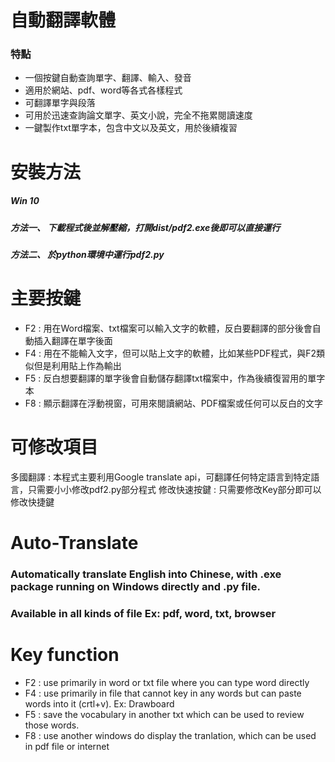 # 自動翻譯軟體
### 特點
* 一個按鍵自動查詢單字、翻譯、輸入、發音
* 適用於網站、pdf、word等各式各樣程式
* 可翻譯單字與段落
* 可用於迅速查詢論文單字、英文小說，完全不拖累閱讀速度
* 一鍵製作txt單字本，包含中文以及英文，用於後續複習
# 安裝方法 
##### Win 10
##### 方法一、 下載程式後並解壓縮，打開dist/pdf2.exe後即可以直接運行
##### 方法二、 於python環境中運行pdf2.py
# 主要按鍵
* F2 : 用在Word檔案、txt檔案可以輸入文字的軟體，反白要翻譯的部分後會自動插入翻譯在單字後面
* F4 : 用在不能輸入文字，但可以貼上文字的軟體，比如某些PDF程式，與F2類似但是利用貼上作為輸出
* F5 : 反白想要翻譯的單字後會自動儲存翻譯txt檔案中，作為後續復習用的單字本
* F8 : 顯示翻譯在浮動視窗，可用來閱讀網站、PDF檔案或任何可以反白的文字
# 可修改項目
多國翻譯 : 本程式主要利用Google translate api，可翻譯任何特定語言到特定語言，只需要小小修改pdf2.py部分程式
修改快速按鍵 : 只需要修改Key部分即可以修改快捷鍵 
# Auto-Translate
### Automatically translate English into Chinese, with .exe package running on Windows directly and .py file.
### Available in all kinds of file Ex: pdf, word, txt, browser
# Key function
* F2 : use primarily in word or txt file where you can type word directly
* F4 : use primarily in file that cannot key in any words but can paste words into it (crtl+v). Ex: Drawboard
* F5 : save the vocabulary in another txt which can be used to review those words.
* F8 : use another windows do display the tranlation, which can be used in pdf file or internet
